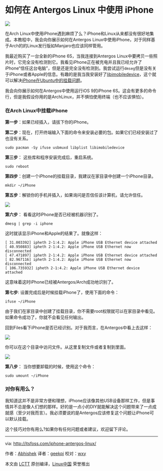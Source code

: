 如何在 Antergos Linux 中使用 iPhone
================================================================================
![](http://itsfoss.itsfoss.netdna-cdn.com/wp-content/uploads/2015/10/iPhone-Antergos-Arch-Linux.jpg)

在Arch Linux中使用iPhone遇到麻烦了么？iPhone和Linux从来都没有很好地集成。本教程中，我会向你展示如何在Antergos Linux中使用iPhone，对于同样基于Arch的的Linux发行版如Manjaro也应该同样管用。

我最近购买了一台全新的iPhone 6S，当我连接到Antergos Linux中要拷贝一些照片时，它完全没有检测到它。我看见iPhone正在被充电并且我已经允许了iPhone“信任这台电脑”，但是还是完全没有检测到。我尝试运行`dmseg`但是没有关于iPhone或者Apple的信息。有趣的是我当我安装好了[libimobiledevice][1]，这个就可以解决[iPhone在Ubuntu中的挂载问题][2]。

我会向你展示如何在Antergos中使用运行iOS 9的iPhone 6S。这会有更多的命令行，但是我假设你用的是ArchLinux，并不惧怕使用终端（也不应该惧怕）。

### 在Arch Linux中挂载iPhone ###

**第一步**：如果已经插入，请拔下你的iPhone。

**第二步**：现在，打开终端输入下面的命令来安装必要的包。如果它们已经安装过了也没有关系。

    sudo pacman -Sy ifuse usbmuxd libplist libimobiledevice

**第三步**： 这些库和程序安装完成后，重启系统。

    sudo reboot

**第四步**：创建一个iPhone的挂载目录，我建议在家目录中创建一个iPhone目录。

    mkdir ~/iPhone

**第五步**：解锁你的手机并插入，如果询问是否信任该计算机，请允许信任。

![](http://itsfoss.itsfoss.netdna-cdn.com/wp-content/uploads/2015/10/iPhone-mount-Antergos-Linux-2.jpeg)

**第六步**： 看看这时iPhone是否已经被机器识别了。

    dmesg | grep -i iphone

这时就该显示iPhone和Apple的结果了。就像这样：

    [ 31.003392] ipheth 2-1:4.2: Apple iPhone USB Ethernet device attached
    [ 40.950883] ipheth 2-1:4.2: Apple iPhone USB Ethernet now disconnected
    [ 47.471897] ipheth 2-1:4.2: Apple iPhone USB Ethernet device attached
    [ 82.967116] ipheth 2-1:4.2: Apple iPhone USB Ethernet now disconnected
    [ 106.735932] ipheth 2-1:4.2: Apple iPhone USB Ethernet device attached

这意味着这时iPhone已经被Antergos/Arch成功地识别了。

**第七步**: 设置完成后是时候挂载iPhone了，使用下面的命令：

    ifuse ~/iPhone

由于我们在家目录中创建了挂载目录，你不需要root权限就可以在家目录中看见。如果命令成功了，你就不会看见任何输出。

回到Files看下iPhone是否已经识别。对于我而言，在Antergos中看上去这样：

![](http://itsfoss.itsfoss.netdna-cdn.com/wp-content/uploads/2015/10/iPhone-mount-Antergos-Linux.jpeg)

你可以在这个目录中访问文件。从这里复制文件或者复制到里面。

![](http://itsfoss.itsfoss.netdna-cdn.com/wp-content/uploads/2015/10/iPhone-mount-Antergos-Linux-1.jpeg)

**第八步**： 当你想要卸载的时候，使用这个命令：

    sudo umount ~/iPhone

### 对你有用么？ ###

我知道这并不是非常方便和理想，iPhone应该像其他USB设备那样工作，但是事情并不总是像人们想的那样。好的是一点小的DIY就能解决这个问题带来了一点成就感（至少对我而言）。我必须要说的是Antergos应该修复这个问题让iPhone可以默认挂载。

这个技巧对你有用么?如果你有任何问题或者建议，欢迎留下评论。

--------------------------------------------------------------------------------

via: http://itsfoss.com/iphone-antergos-linux/

作者：[Abhishek][a]
译者：[geekpi](https://github.com/geekpi)
校对：[wxy](https://github.com/wxy)

本文由 [LCTT](https://github.com/LCTT/TranslateProject) 原创编译，[Linux中国](https://linux.cn/) 荣誉推出

[a]:http://itsfoss.com/author/abhishek/
[1]:http://www.libimobiledevice.org/
[2]:http://itsfoss.com/mount-iphone-ipad-ios-7-ubuntu-13-10/
